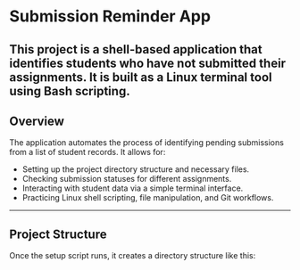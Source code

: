 # Submission Reminder App

This project is a shell-based application that identifies students who have not submitted their assignments. It is built as a Linux terminal tool using Bash scripting.
---
## Overview
The application automates the process of identifying pending submissions from a list of student records. It allows for:
- Setting up the project directory structure and necessary files.
- Checking submission statuses for different assignments.
- Interacting with student data via a simple terminal interface.
- Practicing Linux shell scripting, file manipulation, and Git workflows.
---
## Project Structure
Once the setup script runs, it creates a directory structure like this:

